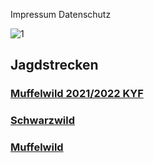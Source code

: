 Impressum Datenschutz

![1](https://github.com/Datenjournalismus-kyff/Kyffhaeuser-Jagd/assets/132254149/6f2278dc-2606-4368-844b-fa46fc13a82e)

## Jagdstrecken



### [Muffelwild 2021/2022 KYF](strecke_muffel.md)

### [Schwarzwild](schwarzwild.md)

### [Muffelwild](muffel.md)




